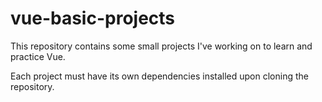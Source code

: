 # vue-basic-projects

This repository contains some small projects I've working on to learn and practice Vue.

Each project must have its own dependencies installed upon cloning the repository.